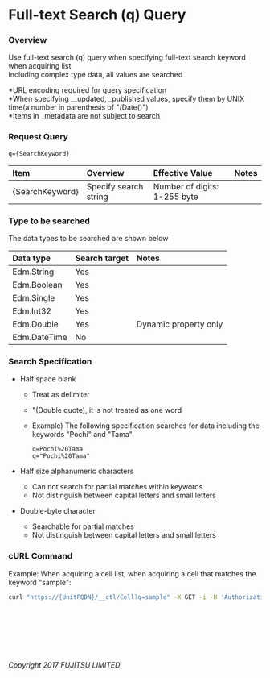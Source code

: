 # Full-text Search (q)  Query

### Overview

Use full-text search (q) query when specifying full-text search keyword when acquiring list<br>
Including complex type data, all values are searched

\*URL encoding required for query specification<br>
\*When specifying \_\_updated, \_published values, specify them by UNIX time(a number in parenthesis of "/Date()")<br>
\*Items in \_metadata are not subject to search

### Request Query

```
q={SearchKeyword}
```

| Item<br>            | Overview<br>              | Effective Value<br>              | Notes<br> |
|:-- |:-- |:-- |:-- |
| {SearchKeyword}<br> | Specify search string<br> | Number of digits: 1-255 byte<br> | <br>      |

### Type to be searched

The data types to be searched are shown below

| Data type<br>    | Search target<br> | Notes<br>                 |
|:-- |:-- |:-- |
| Edm.String<br>   | Yes<br>           | <br>                      |
| Edm.Boolean<br>  | Yes<br>           | <br>                      |
| Edm.Single<br>   | Yes<br>           | <br>                      |
| Edm.Int32<br>    | Yes<br>           | <br>                      |
| Edm.Double<br>   | Yes<br>           | Dynamic property only<br> |
| Edm.DateTime<br> | No<br>            | <br>                      |

### Search Specification

* Half space blank

    * Treat as delimiter
    * "(Double quote), it is not treated as one word
    * Example) The following specification searches for data including the keywords "Pochi" and "Tama"

        ```
        q=Pochi%20Tama
        q="Pochi%20Tama"
        ```

* Half size alphanumeric characters

    * Can not search for partial matches within keywords
    * Not distinguish between capital letters and small letters

* Double-byte character

    * Searchable for partial matches
    * Not distinguish between capital letters and small letters

### cURL Command

Example: When acquiring a cell list, when acquiring a cell that matches the keyword "sample":

```sh
curl "https://{UnitFQDN}/__ctl/Cell?q=sample" -X GET -i -H 'Authorization: Bearer {AccessToken}' -H 'Accept: application/json'
```

<br><br><br><br><br>

###### Copyright 2017 FUJITSU LIMITED